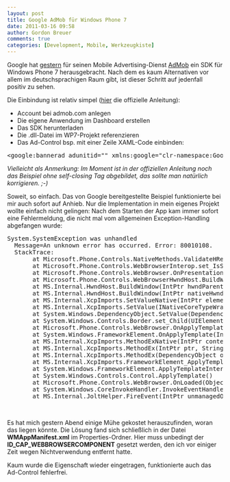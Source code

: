 ```yaml
---
layout: post
title: Google AdMob für Windows Phone 7
date: 2011-03-16 09:58
author: Gordon Breuer
comments: true
categories: [Development, Mobile, Werkzeugkiste]
---
```

<p>Google hat <a href="http://googlemobileads.blogspot.com/2011/03/new-beta-admob-windows-phone-7-sdk.html">gestern</a> f&uuml;r seinen Mobile Advertising-Dienst <a href="http://www.admob.com/">AdMob</a> ein SDK f&uuml;r Windows Phone 7 herausgebracht. Nach dem es kaum Alternativen vor allem im deutschsprachigen Raum gibt, ist dieser Schritt auf jedenfall positiv zu sehen.</p>
<p>Die Einbindung ist relativ simpel (<a href="http://code.google.com/intl/de-DE/mobile/ads/docs/wp7/fundamentals.html">hier</a> die offizielle Anleitung):</p>
<ul>
<li>Account bei admob.com anlegen </li>
<li>Die eigene Anwendung im Dashboard erstellen </li>
<li>Das SDK herunterladen </li>
<li>Die .dll-Datei im WP7-Projekt referenzieren </li>
<li>Das Ad-Control bsp. mit einer Zeile XAML-Code einbinden: </li>
</ul>
<pre class="brush: xml">&lt;google:bannerad adunitid="" xmlns:google="clr-namespace:Google.AdMob.Ads.WindowsPhone7.WPF;assembly=Google.AdMob.Ads.WindowsPhone7" /&gt;</pre>
<p><em>Vielleicht als Anmerkung: Im Moment ist in der offiziellen Anleitung noch das Beispiel ohne self-closing Tag abgebildet, das sollte man nat&uuml;rlich korrigieren. ;-)</em></p>
<p>Soweit, so einfach. Das von Google bereitgestellte Beispiel funktionierte bei mir auch sofort auf Anhieb. Nur die Implementation in mein eigenes Projekt wollte einfach nicht gelingen: Nach dem Starten der App kam immer sofort eine Fehlermeldung, die nicht mal vom allgemeinen Exception-Handling abgefangen wurde:</p>
<pre class="brush: text">System.SystemException was unhandled
  Message=An unknown error has occurred. Error: 80010108.
  StackTrace:
       at Microsoft.Phone.Controls.NativeMethods.ValidateHResult(Int32 hr)
       at Microsoft.Phone.Controls.WebBrowserInterop.set_IsScriptEnabled(Boolean value)
       at Microsoft.Phone.Controls.WebBrowser.OnPresentationHosted(IWebBrowserInterop hostedInterop)
       at Microsoft.Phone.Controls.WebBrowserHwndHost.BuildWindowCore(IntPtr hwndParent)
       at MS.Internal.HwndHost.BuildWindow(IntPtr hwndParent, IntPtr&amp; hwnd)
       at MS.Internal.HwndHost.BuildWindow(IntPtr nativeHwndHost, IntPtr hwndParent, IntPtr&amp; hwnd)
       at MS.Internal.XcpImports.SetValueNative(IntPtr element, UInt32 property, CValue&amp; outval)
       at MS.Internal.XcpImports.SetValue(INativeCoreTypeWrapper obj, DependencyProperty property, DependencyObject doh)
       at System.Windows.DependencyObject.SetValue(DependencyProperty property, DependencyObject doh)
       at System.Windows.Controls.Border.set_Child(UIElement value)
       at Microsoft.Phone.Controls.WebBrowser.OnApplyTemplate()
       at System.Windows.FrameworkElement.OnApplyTemplate(IntPtr nativeTarget)
       at MS.Internal.XcpImports.MethodExNative(IntPtr context, IntPtr element, UInt32 cString, String name, UInt32 cParams, IntPtr pParams, CValue&amp; outval, Int32&amp; typeIndex)
       at MS.Internal.XcpImports.MethodEx(IntPtr ptr, String name, CValue[] cvData)
       at MS.Internal.XcpImports.MethodEx(DependencyObject obj, String name)
       at MS.Internal.XcpImports.FrameworkElement_ApplyTemplate(FrameworkElement frameworkElement)
       at System.Windows.FrameworkElement.ApplyTemplateInternal()
       at System.Windows.Controls.Control.ApplyTemplate()
       at Microsoft.Phone.Controls.WebBrowser.OnLoaded(Object sender, RoutedEventArgs e)
       at System.Windows.CoreInvokeHandler.InvokeEventHandler(Int32 typeIndex, Delegate handlerDelegate, Object sender, Object args)
       at MS.Internal.JoltHelper.FireEvent(IntPtr unmanagedObj, IntPtr unmanagedObjArgs, Int32 argsTypeIndex, String eventName)</pre>
<p>&nbsp;</p>
<p>Es hat mich gestern Abend einige M&uuml;he gekostet herauszufinden, woran das liegen k&ouml;nnte. Die L&ouml;sung fand sich schlie&szlig;lich in der Datei <strong>WMAppManifest.xml</strong> im Properties-Ordner. Hier muss unbedingt der <strong>ID_CAP_WEBBROWSERCOMPONENT</strong> gesetzt werden, den ich vor einiger Zeit wegen Nichtverwendung entfernt hatte.</p>
<p>Kaum wurde die Eigenschaft wieder eingetragen, funktionierte auch das Ad-Control fehlerfrei.</p>
